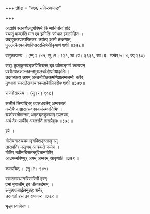 +++
title = "०७६ सकिरणचन्द्रः"

+++


अद्यापि स्तनशैलदुर्गविषमे किं मानिनीनां हृदि   
स्थातुं वाञ्छति मान एष झगिति क्रोधाद् इवालोहितः ।  
उद्यद्दूरतरप्रसारितकरः कर्षत्य् असौ तत्क्षणात्   
फुल्लत्कैरवकोशनिःसरदलिश्रेणीकृपाणं शशी ॥३७६॥  


वसुकल्पस्य । (म्न् २।४१, सु।र। ९२१, शा।प। ३६३६, सा।द। उन्देर् ७।४, क्प् २३७)  


सद्यः कुङ्कुमपङ्कपिच्छिलम् इव व्योमाङ्गणं कल्पयन्  
पश्यैरावतकान्तदन्तमुसलच्छेदोपमेयाकृतिः ।  
उद्गच्छत्य् अयम् अच्छमौक्तिकमणिप्रालम्बलम्बैः करैर्  
मुग्धानां स्मरलेखवाचनकलाकेलिप्रदीपः शशी ॥३७७॥  


राजशेखरस्य । (सु।र। ९०८)  


सलीलं लिम्पद्भिर् धवलधवलैर् अम्बरतलं  
करौघैः कह्लारप्रसवनवकर्मस्थपतिभिः ।  
चकोरस्तोमानाम् अमृतघृतकुल्याम् उपनयन्न्  
अयं देवः प्राचीम् अवतरति ताराप्रैवृढः ॥३७८॥  


हरेः ।  


गोरोचनारुचकभङ्गपिशङ्ग्ताङ्गस्  
तारापतिर् मसृणम् आक्रमते क्रमेण ।  
गोभिर् नवीनबिसतन्तुवितानगौरैर्  
आढ्यम्भविष्णुर् अयम् अम्बरम् आवृणोति ॥३७९॥  


कस्यचित् । (सु।र। ९४५)  


रसातलस्थानविसारिणीं हरन्  
प्रभां मृणालीम् इव धौतकर्दमाम् ।  
समुत्पपातार्द्रतनूरुहः शनैर्  
उदन्वतो हंस इव क्षपाकरः ॥३८०॥  


भृङ्गस्वामिनः ।  


